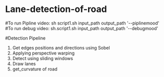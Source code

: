 # Lane-detection-of-road
#To run Pipline video:
  sh script1.sh input_path output_path '--piplinemood'
#To run debug video:
  sh.script1.sh input_path output_path '--debugmood'

#Detection Pipeline
  1. Get edges positions and directions using Sobel
  2. Applying perspective warping
  3. Detect using sliding windows
  4. Draw lanes
  5. get_curvature of road
  
